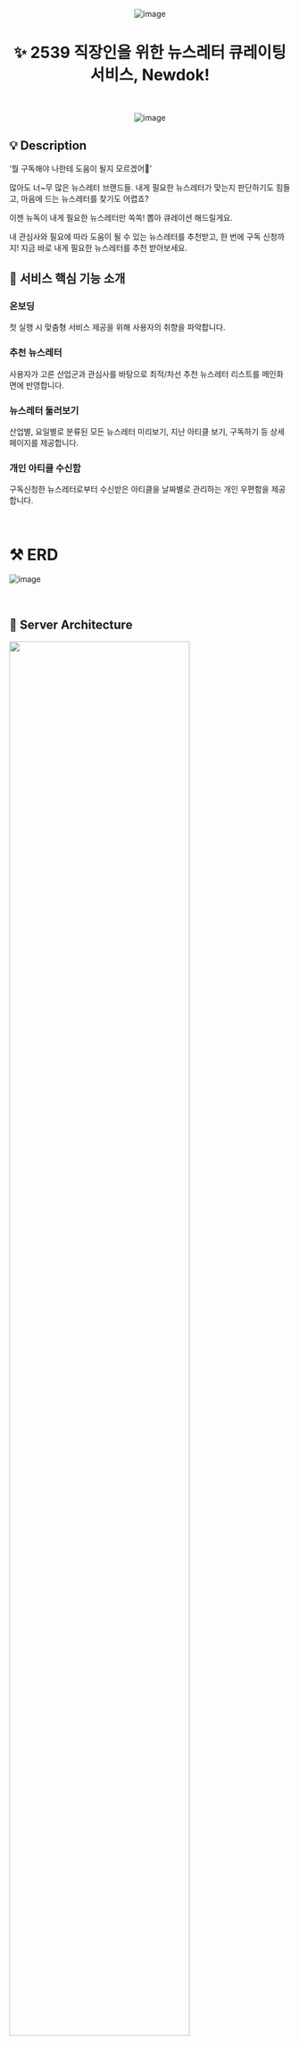 <div align="center">

![image](https://kr.object.ncloudstorage.com/newdok-bucket/%EB%89%B4%EB%8F%85%20%EB%A1%9C%EA%B3%A0%28300x100%29.png)

# ✨ 2539 직장인을 위한 뉴스레터 큐레이팅 서비스, Newdok!

<br />

![image](https://kr.object.ncloudstorage.com/newdok-bucket/%EB%89%B4%EB%8F%85%20%ED%94%84%EB%A6%AC%EB%B7%B0%282000x1000%29.png)

</div>


## 💡 Description

‘뭘 구독해야 나한테 도움이 될지 모르겠어🤯’

많아도 너~무 많은 뉴스레터 브랜드들. 내게 필요한 뉴스레터가 맞는지 판단하기도 힘들고, 마음에 드는 뉴스레터를 찾기도 어렵죠?

이젠 뉴독이 내게 필요한 뉴스레터만 쏙쏙! 뽑아 큐레이션 해드릴게요.

내 관심사와 필요에 따라 도움이 될 수 있는 뉴스레터를 추천받고, 한 번에 구독 신청까지! 지금 바로 내게 필요한 뉴스레터를 추천 받아보세요.


## 👀 서비스 핵심 기능 소개

### 온보딩

첫 실행 시 맞춤형 서비스 제공을 위해 사용자의 취향을 파악합니다. <br/>

### 추천 뉴스레터

사용자가 고른 산업군과 관심사를 바탕으로 최적/차선 추천 뉴스레터 리스트를 메인화면에 반영합니다. <br/>

### 뉴스레터 둘러보기

산업별, 요일별로 분류된 모든 뉴스레터 미리보기, 지난 아티클 보기, 구독하기 등 상세페이지를 제공합니다. <br/>

### 개인 아티클 수신함

구독신청한 뉴스레터로부터 수신받은 아티클을 날짜별로 관리하는 개인 우편함을 제공합니다. <br/>

<br />


# ⚒️ ERD

![image](https://kr.object.ncloudstorage.com/newdok-bucket/%EB%89%B4%EB%8F%85%20ERD%28%EC%B5%9C%EC%A2%85%29.png)

<br />


## 📐 Server Architecture

<img width="80%" src="https://kr.object.ncloudstorage.com/newdok-bucket/%EB%89%B4%EB%8F%85%20%EC%95%84%ED%82%A4%ED%85%8D%EC%B2%98.png"/>

<br />


# 🗃️ package.json

```
{
  "name": "newdok-backend",
  "version": "0.0.1",
  "description": "",
  "author": "",
  "private": true,
  "license": "UNLICENSED",
  "scripts": {
    "build": "nest build",
    "format": "prettier --write \"src/**/*.ts\" \"test/**/*.ts\"",
    "start": "nest start",
    "start:dev": "nest start --watch",
    "start:debug": "nest start --debug --watch",
    "start:prod": "node dist/main",
    "lint": "eslint \"{src,apps,libs,test}/**/*.ts\" --fix",
    "test": "jest",
    "test:watch": "jest --watch",
    "test:cov": "jest --coverage",
    "test:debug": "node --inspect-brk -r tsconfig-paths/register -r ts-node/register node_modules/.bin/jest --runInBand",
    "test:e2e": "jest --config ./test/jest-e2e.json"
  },
  "dependencies": {
    "@nestjs/common": "^9.0.0",
    "@nestjs/core": "^9.0.0",
    "@nestjs/platform-express": "^9.0.0",
    "@nestjs/schedule": "^3.0.2",
    "@nestjs/swagger": "^6.3.0",
    "@prisma/client": "^5.4.2",
    "bcrypt": "^5.1.0",
    "class-transformer": "^0.5.1",
    "class-validator": "^0.14.0",
    "mailparser": "^3.6.4",
    "node-pop3": "^0.9.0",
    "reflect-metadata": "^0.1.13",
    "rxjs": "^7.2.0"
  },
  "devDependencies": {
    "@nestjs/cli": "^9.0.0",
    "@nestjs/jwt": "^10.1.0",
    "@nestjs/schematics": "^9.0.0",
    "@nestjs/testing": "^9.0.0",
    "@types/bcrypt": "^5.0.0",
    "@types/crypto-js": "^4.1.1",
    "@types/express": "^4.17.13",
    "@types/jest": "29.2.4",
    "@types/mailparser": "^3.4.0",
    "@types/node": "18.11.18",
    "@types/supertest": "^2.0.11",
    "@typescript-eslint/eslint-plugin": "^5.0.0",
    "@typescript-eslint/parser": "^5.0.0",
    "crypto-js": "^4.1.1",
    "eslint": "^8.0.1",
    "eslint-config-prettier": "^8.3.0",
    "eslint-plugin-prettier": "^4.0.0",
    "jest": "29.3.1",
    "prettier": "^2.3.2",
    "prisma": "^5.4.2",
    "source-map-support": "^0.5.20",
    "supertest": "^6.1.3",
    "ts-jest": "29.0.3",
    "ts-loader": "^9.2.3",
    "ts-node": "^10.0.0",
    "tsconfig-paths": "4.1.1",
    "typescript": "^4.7.4"
  },
  "jest": {
    "moduleFileExtensions": [
      "js",
      "json",
      "ts"
    ],
    "rootDir": "src",
    "testRegex": ".*\\.spec\\.ts$",
    "transform": {
      "^.+\\.(t|j)s$": "ts-jest"
    },
    "collectCoverageFrom": [
      "**/*.(t|j)s"
    ],
    "coverageDirectory": "../coverage",
    "testEnvironment": "node"
  }
}


```
